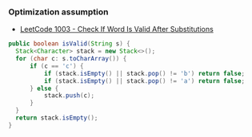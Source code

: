 
### Optimization assumption
- [LeetCode 1003 - Check If Word Is Valid After Substitutions](https://leetcode.com/problems/check-if-word-is-valid-after-substitutions/discuss/248252/java-stack-solution-and-slight-different-ways)
```java
public boolean isValid(String s) {
  Stack<Character> stack = new Stack<>();
  for (char c: s.toCharArray()) {
      if (c == 'c') {
          if (stack.isEmpty() || stack.pop() != 'b') return false;
          if (stack.isEmpty() || stack.pop() != 'a') return false;
      } else {
          stack.push(c);
      }
  }
  return stack.isEmpty();
}
```



